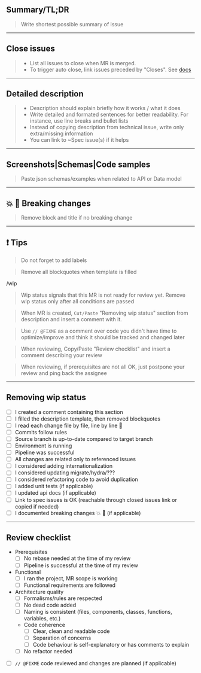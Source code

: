 ## Summary/TL;DR
> Write shortest possible summary of issue


---
## Close issues
> * List all issues to close when MR is merged.
> * To trigger auto close, link issues preceded by "Closes". See [docs](https://docs.gitlab.com/ee/user/project/issues/managing_issues.html#closing-issues-automatically)


---
## Detailed description
> * Description should explain briefly how it works / what it does
> * Write detailed and formated sentences for better readability. For instance, use line breaks and bullet lists
> * Instead of copying description from technical issue, write only extra/missing information
> * You can link to ~Spec issue(s) if it helps


---
## Screenshots|Schemas|Code samples
> Paste json schemas/examples when related to API or Data model


---
## :boom: :rotating_light: Breaking changes
> Remove block and title if no breaking change


---
## :exclamation: Tips
> Do not forget to add labels

> Remove all blockquotes when template is filled

/wip
> Wip status signals that this MR is not ready for review yet. Remove wip status only after all conditions are passed

> When MR is created, `Cut/Paste` "Removing wip status" section from description and insert a comment with it.

> Use `// @FIXME` as a comment over code you didn't have time to optimize/improve and think it should be tracked and changed later

> When reviewing, Copy/Paste "Review checklist" and insert a comment describing your review

> When reviewing, if prerequisites are not all OK, just postpone your review and ping back the assignee

---
## Removing wip status
* [ ] I created a comment containing this section
* [ ] I filled the description template, then removed blockquotes
* [ ] I read each change file by file, line by line :imp:
* [ ] Commits follow rules
* [ ] Source branch is up-to-date compared to target branch
* [ ] Environment is running
* [ ] Pipeline was successful
* [ ] All changes are related only to referenced issues
* [ ] I considered adding internationalization
* [ ] I considered updating migrate/hydra/???
* [ ] I considered refactoring code to avoid duplication
* [ ] I added unit tests (if applicable)
* [ ] I updated api docs (if applicable)
* [ ] Link to spec issues is OK (reachable through closed issues link or copied if needed)
* [ ] I documented breaking changes :boom: :rotating_light: (if applicable)

---
## Review checklist
* Prerequisites
  * [ ] No rebase needed at the time of my review
  * [ ] Pipeline is successful at the time of my review
* Functional
  * [ ] I ran the project, MR scope is working
  * [ ] Functional requirements are followed
* Architecture quality
  * [ ] Formalisms/rules are respected
  * [ ] No dead code added
  * [ ] Naming is consistent (files, components, classes, functions, variables, etc.)
  * Code coherence
    * [ ] Clear, clean and readable code
    * [ ] Separation of concerns
    * [ ] Code behaviour is self-explanatory or has comments to explain
  * [ ] No refactor needed
* [ ] `// @FIXME` code reviewed and changes are planned (if applicable)